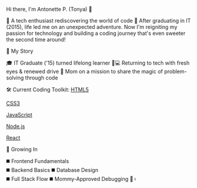 Hi there, I'm Antonette P. (Tonya) 👋

🌻 A tech enthusiast rediscovering the world of code 🌻 
After graduating in IT (2015), life led me on an unexpected adventure. Now I'm reigniting my passion for technology and building a coding journey that's even sweeter the second time around!


🧩 My Story

🎓 IT Graduate ('15) turned lifelong learner
👩💻 Returning to tech with fresh eyes & renewed drive
👶 Mom on a mission to share the magic of problem-solving through code

🛠️ Current Coding Toolkit:
[HTML5](https://img.shields.io/badge/-HTML5-E34F26?style=flat&logo=html5&logoColor=white)

[CSS3](https://img.shields.io/badge/-CSS3-1572B6?style=flat&logo=css3)

[JavaScript](https://img.shields.io/badge/-JavaScript-F7DF1E?style=flat&logo=javascript&logoColor=black)

[Node.js](https://img.shields.io/badge/-Node.js-339933?style=flat&logo=node.js&logoColor=white)

[React](https://img.shields.io/badge/-React-61DAFB?style=flat&logo=react&logoColor=black)

🌱 Growing In

◼️ Frontend Fundamentals  
◼️ Backend Basics
◼️ Database Design        
◼️ Full Stack Flow
◼️ Mommy-Approved Debugging 🦸♀️

